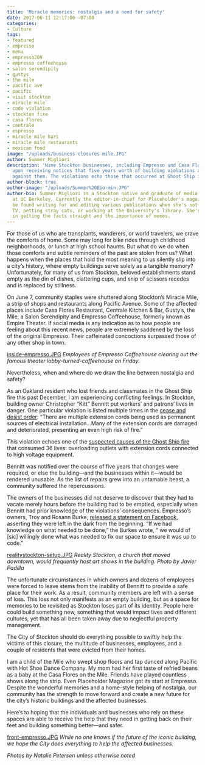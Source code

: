 ```yaml
---
title: 'Miracle memories: nostalgia and a need for safety'
date: 2017-06-11 12:17:00 -07:00
categories:
- Culture
tags:
- featured
- empresso
- menu
- empresso209
- empresso coffeehouse
- salon serendipity
- gustys
- the mile
- pacific ave
- pacific
- visit stockton
- miracle mile
- code violation
- stockton fire
- casa flores
- centrale
- espresso
- miracle mile bars
- miracle mile restaurants
- mexican food
image: "/uploads/business-closures-mile.JPG"
author: Summer Migliori
description: 'Nine Stockton businesses, including Empresso and Casa Flores, close
  upon receiving notices that five years worth of building violations are stacked
  against them. The violations echo those that occurred at Ghost Ship in Oakland. '
author-block: true
author-image: "/uploads/Summer%20Bio-min.JPG"
author-bio: Summer Migliori is a Stockton native and graduate of media and English
  at UC Berkeley. Currently the editor-in-chief for Placeholder's magazine, she can
  be found writing for and editing various publications when she's not tweeting, criticizing
  TV, petting stray cats, or working at the University's library. She's a firm believer
  in getting the facts straight and the importance of memes.
---
```


For those of us who are transplants, wanderers, or world travelers, we crave the comforts of home. Some may long for bike rides through childhood neighborhoods, or lunch at high school haunts. But what do we do when those comforts and subtle reminders of the past are stolen from us? What happens when the places that hold the most meaning to us silently slip into a city’s history, where empty buildings serve solely as a tangible memory? Unfortunately, for many of us from Stockton, beloved establishments stand empty as the din of dishes, clattering cups, and snip of scissors recedes and is replaced by stillness.
 
On June 7, community staples were shuttered along Stockton’s Miracle Mile, a strip of shops and restaurants along Pacific Avenue. Some of the affected places include Casa Flores Restaurant, Centrale Kitchen & Bar, Gusty’s, the Mile, a Salon Serendipity and Empresso Coffeehouse, formerly known as Empire Theater. If social media is any indication as to how people are feeling about this recent news, people are extremely saddened by the loss of the original Empresso. Their caffeinated concoctions surpassed those of any other shop in town.

[inside-empresso.JPG](/uploads/inside-empresso.JPG) 
*Employees of Empresso Coffeehouse clearing out the famous theater lobby-turned-coffeehouse on Friday.*

Nevertheless, when and where do we draw the line between nostalgia and safety?
 
As an Oakland resident who lost friends and classmates in the Ghost Ship fire this past December, I am experiencing conflicting feelings. In Stockton, building owner Christopher “Kitt” Bennitt put workers’ and patrons’ lives in danger. One particular violation is listed multiple times in the [cease and desist order](https://drive.google.com/file/d/0B3ZOiXG9tKc2a0VwdUdhXzlkNFU/view): “There are multiple extension cords being used as permanent sources of electrical installation…Many of the extension cords are damaged and deteriorated, presenting an even high risk of fire.”
 
This violation echoes one of the [suspected causes of the Ghost Ship fire](https://www.theguardian.com/music/2017/jun/02/oakland-ghost-ship-warehouse-fire-aftermath-artists) that consumed 36 lives: overloading outlets with extension cords connected to high voltage equipment.

Bennitt was notified over the course of five years that changes were required, or else the building—and the businesses within it—would be rendered unusable. As the list of repairs grew into an untamable beast, a community suffered the repercussions.
 
The owners of the businesses did not deserve to discover that they had to vacate merely hours before the building had to be emptied, especially when Bennitt had prior knowledge of the violations’ consequences. Empresso’s owners, Troy and Rosann Burke, [released a statement on Facebook](https://www.facebook.com/Empresso209/posts/1322384117797157), asserting they were left in the dark from the beginning. “If we had knowledge on what needed to be done,” the Burkes wrote, “ we would of [sic] willingly done what was needed to fix our space to ensure it was up to code.”

[realitystockton-setup.JPG](/uploads/realitystockton-setup.JPG)
*Reality Stockton, a church that moved downtown, would frequently host art shows in the building. Photo by Javier Padilla*

The unfortunate circumstances in which owners and dozens of employees were forced to leave stems from the inability of Bennitt to provide a safe place for their work. As a result, community members are left with a sense of loss. This loss not only manifests as an empty building, but as a space for memories to be revisited as Stockton loses part of its identity. People here could build something new, something that would impact lives and different cultures, yet that has all been taken away due to neglectful property management. 
 
The City of Stockton should do everything possible to swiftly help the victims of this closure, the multitude of businesses, employees, and a couple of residents that were evicted from their homes.
 
I am a child of the Mile who swept shop floors and tap danced along Pacific with Hot Shoe Dance Company. My mom had her first taste of refried beans as a baby at the Casa Flores on the Mile. Friends have played countless shows along the strip. Even Placeholder Magazine got its start at Empresso. Despite the wonderful memories and a home-style helping of nostalgia, our community has the strength to move forward and create a new future for the city’s historic buildings and the affected businesses. 
 
Here’s to hoping that the individuals and businesses who rely on these spaces are able to receive the help that they need in getting back on their feet and building something better—and safer.  


[front-empresso.JPG](/uploads/front-empresso.JPG)
*While no one knows if the future of the iconic building, we hope the City does everything to help the affected businesses.*

*Photos by Natalie Petersen unless otherwise noted*